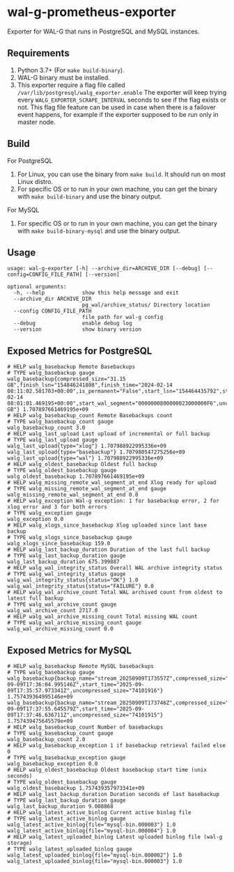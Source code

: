 # wal-g-prometheus-exporter

Exporter for WAL-G that runs in PostgreSQL and MySQL instances.

## Requirements

1. Python 3.7+ (For `make build-binary`).
2. WAL-G binary must be installed.
3. This exporter require a flag file called `/var/lib/postgresql/walg_exporter.enable`
  The exporter will keep trying every `WALG_EXPORTER_SCRAPE_INTERVAL` seconds to see if the flag exists or not. 
  This flag file feature can be used in case when there is a failover event happens, for example if the exporter supposed to be run only in master node.

## Build
For PostgreSQL 
1. For Linux, you can use the binary from `make build`. It should run on most Linux distro.
2. For specific OS or to run in your own machine, you can get the binary with `make build-binary` and use the binary output.

For MySQL
1. For specific OS or to run in your own machine, you can get the binary with `make build-binary-mysql` and use the binary output.

## Usage

```
usage: wal-g-exporter [-h] --archive_dir=ARCHIVE_DIR [--debug] [--config=CONFIG_FILE_PATH] [--version]

optional arguments:
  -h, --help            show this help message and exit
  --archive_dir ARCHIVE_DIR
                        pg_wal/archive_status/ Directory location
  --config CONFIG_FILE_PATH
                        file path for wal-g config
  --debug               enable debug log
  --version             show binary version
```

## Exposed Metrics for PostgreSQL

```
# HELP walg_basebackup Remote Basebackups
# TYPE walg_basebackup gauge
walg_basebackup{compressed_size="31.15 GB",finish_lsn="154846241808",finish_time="2024-02-14 08:11:02.501703+00:00",is_permanent="False",start_lsn="154464435792",start_time="2024-02-14 08:01:01.469195+00:00",start_wal_segment="0000000800000023000000F6",uncompressed_size="59.95 GB"} 1.707897661469195e+09
# HELP walg_basebackup_count Remote Basebackups count
# TYPE walg_basebackup_count gauge
walg_basebackup_count 3.0
# HELP walg_last_upload Last upload of incremental or full backup
# TYPE walg_last_upload gauge
walg_last_upload{type="xlog"} 1.707988922995336e+09
walg_last_upload{type="basebackup"} 1.707980547275256e+09
walg_last_upload{type="wal"} 1.707988922995336e+09
# HELP walg_oldest_basebackup Oldest full backup
# TYPE walg_oldest_basebackup gauge
walg_oldest_basebackup 1.707897661469195e+09
# HELP walg_missing_remote_wal_segment_at_end Xlog ready for upload
# TYPE walg_missing_remote_wal_segment_at_end gauge
walg_missing_remote_wal_segment_at_end 0.0
# HELP walg_exception Wal-g exception: 1 for basebackup error, 2 for xlog error and 3 for both errors
# TYPE walg_exception gauge
walg_exception 0.0
# HELP walg_xlogs_since_basebackup Xlog uploaded since last base backup
# TYPE walg_xlogs_since_basebackup gauge
walg_xlogs_since_basebackup 159.0
# HELP walg_last_backup_duration Duration of the last full backup
# TYPE walg_last_backup_duration gauge
walg_last_backup_duration 675.399887
# HELP walg_wal_integrity_status Overall WAL archive integrity status
# TYPE walg_wal_integrity_status gauge
walg_wal_integrity_status{status="OK"} 1.0
walg_wal_integrity_status{status="FAILURE"} 0.0
# HELP walg_wal_archive_count Total WAL archived count from oldest to latest full backup
# TYPE walg_wal_archive_count gauge
walg_wal_archive_count 2717.0
# HELP walg_wal_archive_missing_count Total missing WAL count
# TYPE walg_wal_archive_missing_count gauge
walg_wal_archive_missing_count 0.0
```

## Exposed Metrics for MySQL
```
# HELP walg_basebackup Remote MySQL basebackups
# TYPE walg_basebackup gauge
walg_basebackup{backup_name="stream_20250909T173557Z",compressed_size="2542957",finish_time="2025-09-09T17:36:04.995146Z",start_time="2025-09-09T17:35:57.973341Z",uncompressed_size="74101916"} 1.757439364995146e+09
walg_basebackup{backup_name="stream_20250909T173746Z",compressed_size="2542840",finish_time="2025-09-09T17:37:55.645579Z",start_time="2025-09-09T17:37:46.636711Z",uncompressed_size="74101915"} 1.757439475645579e+09
# HELP walg_basebackup_count Number of basebackups
# TYPE walg_basebackup_count gauge
walg_basebackup_count 2.0
# HELP walg_basebackup_exception 1 if basebackup retrieval failed else 0
# TYPE walg_basebackup_exception gauge
walg_basebackup_exception 0.0
# HELP walg_oldest_basebackup Oldest basebackup start time (unix seconds)
# TYPE walg_oldest_basebackup gauge
walg_oldest_basebackup 1.757439357973341e+09
# HELP walg_last_backup_duration Duration seconds of last basebackup
# TYPE walg_last_backup_duration gauge
walg_last_backup_duration 9.008868
# HELP walg_latest_active_binlog Current active binlog file
# TYPE walg_latest_active_binlog gauge
walg_latest_active_binlog{file="mysql-bin.000003"} 1.0
walg_latest_active_binlog{file="mysql-bin.000004"} 1.0
# HELP walg_latest_uploaded_binlog Latest uploaded binlog file (wal-g storage)
# TYPE walg_latest_uploaded_binlog gauge
walg_latest_uploaded_binlog{file="mysql-bin.000002"} 1.0
walg_latest_uploaded_binlog{file="mysql-bin.000003"} 1.0
```
